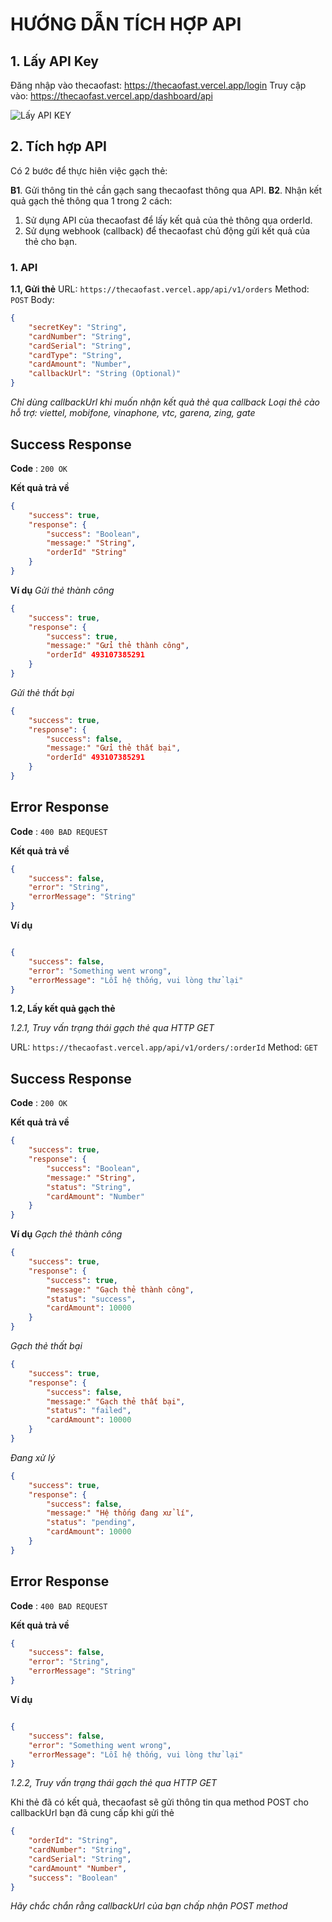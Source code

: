 # **HƯỚNG DẪN TÍCH HỢP API**

## 1. Lấy API Key
Đăng nhập vào thecaofast: https://thecaofast.vercel.app/login
Truy cập vào: https://thecaofast.vercel.app/dashboard/api

![Lấy API KEY](https://i.ibb.co/MRN9nfS/image.png)

## 2. Tích hợp API
Có 2 bước để thực hiên việc gạch thẻ:

 **B1**. Gửi thông tin thẻ cần gạch sang thecaofast thông qua API.
 **B2**. Nhận kết quả gạch thẻ thông qua 1 trong 2 cách:
 

 1. Sử dụng API của thecaofast để lấy kết quả của thẻ thông qua orderId.
 2. Sử dụng webhook (callback) để thecaofast chủ động gửi kết quả của thẻ cho bạn.
 ### 1. API
 **1.1, Gửi thẻ**
 URL: `https://thecaofast.vercel.app/api/v1/orders`
 Method: `POST`
 Body: 
```json
{
    "secretKey": "String",
    "cardNumber": "String",
    "cardSerial": "String",
    "cardType": "String",
    "cardAmount": "Number",
    "callbackUrl": "String (Optional)"
}
```
*Chỉ dùng callbackUrl khi muốn nhận kết quả thẻ qua callback*
*Loại thẻ cào hỗ trợ: viettel, mobifone, vinaphone, vtc, garena, zing, gate*
 
## Success Response

**Code** : `200 OK`

**Kết quả trả về**

```json
{
    "success": true,
    "response": {
		"success": "Boolean",
		"message:" "String",
		"orderId" "String"
	} 
}
```
**Ví dụ**
*Gửi thẻ thành công*
```json
{
    "success": true,
    "response": {
		"success": true,
		"message:" "Gửi thẻ thành công",
		"orderId" 493107385291
	} 
}
```

*Gửi thẻ thất bại*
```json
{
    "success": true,
    "response": {
		"success": false,
		"message:" "Gửi thẻ thất bại",
		"orderId" 493107385291
	} 
}
```

## Error Response

**Code** : `400 BAD REQUEST`

**Kết quả trả về**

```json
{
    "success": false,
    "error": "String",
    "errorMessage": "String"
}
```
**Ví dụ**

```json

{
    "success": false,
    "error": "Something went wrong",
    "errorMessage": "Lỗi hệ thống, vui lòng thử lại"
}
```
**1.2, Lấy kết quả gạch thẻ**

*1.2.1, Truy vấn trạng thái gạch thẻ qua HTTP GET*

 URL: `https://thecaofast.vercel.app/api/v1/orders/:orderId`
 Method: `GET`
## Success Response

**Code** : `200 OK`

**Kết quả trả về**

```json
{
    "success": true,
    "response": {
		"success": "Boolean",
		"message:" "String",
		"status": "String",
		"cardAmount": "Number"
	} 
}
```
**Ví dụ**
*Gạch thẻ thành công*
```json
{
    "success": true,
    "response": {
		"success": true,
		"message:" "Gạch thẻ thành công",
		"status": "success",
		"cardAmount": 10000
	} 
}
```

*Gạch thẻ thất bại*
```json
{
    "success": true,
    "response": {
		"success": false,
		"message:" "Gạch thẻ thất bại",
		"status": "failed",
		"cardAmount": 10000
	} 
}
```
*Đang xử lý*
```json
{
    "success": true,
    "response": {
		"success": false,
		"message:" "Hệ thống đang xử lí",
		"status": "pending",
		"cardAmount": 10000
	} 
}
```

## Error Response

**Code** : `400 BAD REQUEST`

**Kết quả trả về**

```json
{
    "success": false,
    "error": "String",
    "errorMessage": "String"
}
```
**Ví dụ**

```json

{
    "success": false,
    "error": "Something went wrong",
    "errorMessage": "Lỗi hệ thống, vui lòng thử lại"
}
```
*1.2.2, Truy vấn trạng thái gạch thẻ qua HTTP GET*

Khi thẻ đã có kết quả, thecaofast sẽ gửi thông tin qua method POST cho callbackUrl bạn đã cung cấp khi gửi thẻ

```json
{
    "orderId": "String",
    "cardNumber": "String",
    "cardSerial": "String",
    "cardAmount" "Number",
    "success": "Boolean"
}
```
*Hãy chắc chắn rằng callbackUrl của bạn chấp nhận POST method*
